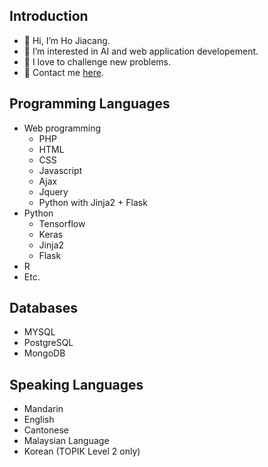## Introduction
- 👋 Hi, I’m Ho Jiacang.
- 👀 I’m interested in AI and web application developement.
- 💪 I love to challenge new problems.
- 📧 Contact me [here](ho_jiacang@hotmail.com).


## Programming Languages
- Web programming
  - PHP
  - HTML
  - CSS
  - Javascript
  - Ajax
  - Jquery
  - Python with Jinja2 + Flask
- Python
  - Tensorflow
  - Keras
  - Jinja2
  - Flask
- R
- Etc.

## Databases
- MYSQL
- PostgreSQL
- MongoDB

## Speaking Languages
- Mandarin
- English
- Cantonese
- Malaysian Language
- Korean (TOPIK Level 2 only)

<!---
canboy123/canboy123 is a ✨ special ✨ repository because its `README.md` (this file) appears on your GitHub profile.
You can click the Preview link to take a look at your changes.
--->
